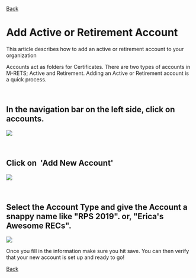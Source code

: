 [Back](https://mrets.github.io/Help/index)

# Add Active or Retirement Account

This article describes how to add an active or retirement account to your organization

Accounts act as folders for Certificates. There are two types of accounts in M-RETS; Active and Retirement. Adding an Active or Retirement account is a quick process. 

<br>

## In the navigation bar on the left side, click on accounts.

![](https://github.com/mrets/photos/blob/master/createaccount1.png?raw=true)

<br>

## Click on  'Add New Account'

![](https://github.com/mrets/photos/blob/master/createaccount2.png?raw=true)

<br>

## Select the Account Type and give the Account a snappy name like "RPS 2019". or, "Erica's Awesome RECs".

![](https://github.com/mrets/photos/blob/master/createaccount3.png?raw=true)

Once you fill in the information make sure you hit save. You can then verify that your new account is set up and ready to go!

[Back](https://mrets.github.io/Help/index)
